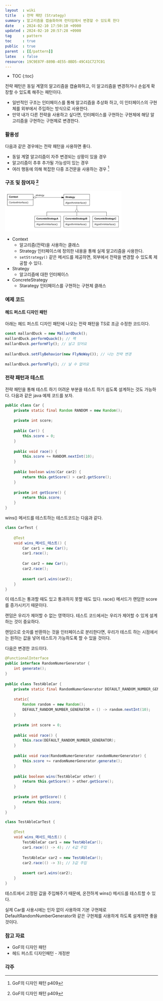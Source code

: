 ```yaml
---
layout  : wiki
title   : 전략 패턴 (Strategy)
summary : 알고리즘을 캡슐화하여 런타임에서 변경할 수 있도록 한다
date    : 2024-02-10 17:50:10 +0900
updated : 2024-02-10 20:57:28 +0900
tag     : pattern
toc     : true
public  : true
parent  : [[/pattern]]
latex   : false
resource: 19C9E87F-889B-4E55-8BD5-49C41C727C01
---
```

* TOC
{:toc}

전략 패턴은 동일 계열의 알고리즘을 캡슐화하고, 이 알고리즘을 변경하거나 손쉽게 확장할 수 있도록 해주는 패턴이다.

- 일반적인 구조는 인터페이스를 통해 알고리즘을 추상화 하고, 이 인터페이스의 구현체를 외부에서 주입하는 방식으로 사용한다. 
- 만약 내가 다른 전략을 사용하고 싶다면, 인터페이스를 구현하는 구현체에 해당 알고리즘을 구현하는 구현체로 변경한다.

### 활용성

다음과 같은 경우에는 전략 패턴을 사용하면 좋다.

- 동일 계열 알고리즘이 자주 변경되는 상황이 있을 경우
- 알고리즘이 추후 추가될 가능성이 있는 경우
- 여러 행동에 의해 복잡한 다중 조건문을 사용하는 경우 [^1]

### 구조 및 참여자 [^2]

![strategy pattern structure]( /resource//1992ff68-1792-4708-9c52-e70e679281de.png )

- Context
	- 알고리즘(전략)을 사용하는 클래스
	- Strategy 인터페이스에 정의한 내용을 통해 실제 알고리즘을 사용한다.
	- `setStrategy()` 같은 메서드를 제공하면, 외부에서 전략을 변경할 수 있도록 제공할 수 있다.
- Strategy
	- 알고리즘에 대한 인터페이스
- ConcreteStrategy
	- Starategy 인터페이스를 구현하는 구현체 클래스

### 예제 코드

#### 헤드 퍼스트 디자인 패턴

아래는 헤드 퍼스트 디자인 패턴에 나오는 전략 패턴을 TS로 조금 수정한 코드이다. 

```ts
const mallardDuck = new MallardDuck();
mallardDuck.performQuack(); // 꽥
mallardDuck.performFly(); // 날고 있어요

mallardDuck.setFlyBehavior(new FlyNoWay()); // 나는 전략 변경

mallardDuck.performFly(); // 날 수 없어요
```

### 전략 패턴과 테스트

전략 패턴을 통해 테스트 하기 어려운 부분을 테스트 하기 쉽도록 설계하는 것도 가능하다. 다음과 같은 java 예제 코드를 보자.

```java
public class Car {
	private static final Random RANDOM = new Random();

	private int score;

	public Car() {
		this.score = 0;
	}

	public void race() {
		this.score += RANDOM.nextInt(10);
	}

	public boolean wins(Car car2) {
		return this.getScore() > car2.getScore();
	}

	private int getScore() {
		return this.score;
	}
}
```

wins() 메서드를 테스트하는 테스트코드는 다음과 같다.

```java
class CarTest {

	@Test
	void wins_메서드_테스트() {
		Car car1 = new Car();
		car1.race();

		Car car2 = new Car();
		car2.race();

		assert car1.wins(car2);
	}
}
```

이 테스트는 통과할 때도 있고 통과하지 못할 때도 있다. race() 메서드가 랜덤한 score를 증가시키기 때문이다.

랜덤은 우리가 제어할 수 없는 영역이다. 테스트 코드에서는 우리가 제어할 수 있게 설계하는 것이 중요하다.

랜덤으로 숫자를 반환하는 것을 인터페이스로 분리한다면, 우리가 테스트 하는 시점에서는 원하는 값을 넣어 테스트가 가능하도록 할 수 있을 것이다.

다음은 변경한 코드이다.

```java
@FunctionalInterface
public interface RandomNumerGenerator {
	int generate();
}

public class TestAbleCar {
	private static final RandomNumerGenerator DEFAULT_RANDOM_NUMBER_GENERATOR;

	static{
		Random random = new Random();
		DEFAULT_RANDOM_NUMBER_GENERATOR = () -> random.nextInt(10);
	}

	private int score = 0;

	public void race() {
		this.race(DEFAULT_RANDOM_NUMBER_GENERATOR);
	}

	public void race(RandomNumerGenerator randomNumerGenerator) {
		this.score += randomNumerGenerator.generate();
	}

	public boolean wins(TestAbleCar other) {
		return this.getScore() > other.getScore();
	}

	private int getScore() {
		return this.score;
	}
}
```

```java
class TestAbleCarTest {

	@Test
	void wins_매서드_테스트() {
		TestAbleCar car1 = new TestAbleCar();
		car1.race(() -> 4); // 4값 주입

		TestAbleCar car2 = new TestAbleCar();
		car2.race(() -> 3); // 3값 주입

		assert car1.wins(car2);
	}
}
```

테스트에서 고정된 값을 주입해주기 때문에, 온전하게 wins() 메서드를 테스트할 수 있다.

실제 Car를 사용시에는 인자 없이 사용하여 기본 구현체로 DefaultRandomNumberGenerator와 같은 구현체를 사용하게 하도록 설계하면 좋을 것이다.

### 참고 자료

- GoF의 디자인 패턴
- 헤드 퍼스트 디자인패턴 - 개정판

### 각주
[^1]: GoF의 디자인 패턴 p409
[^2]: GoF의 디자인 패턴 p409


